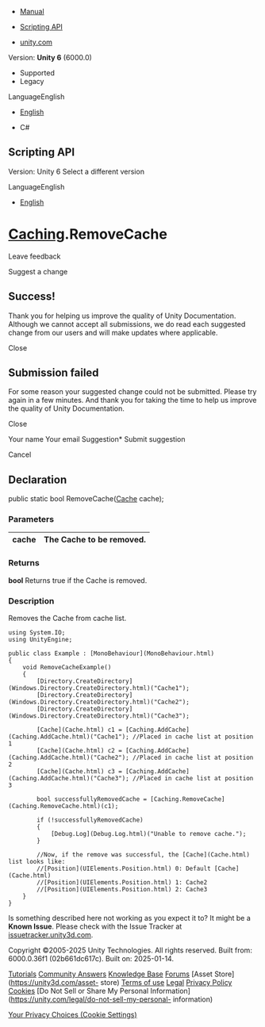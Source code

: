 [ ]()

  * [Manual](../Manual/index.html)
  * [Scripting API](../ScriptReference/index.html)

  * [unity.com](https://unity.com/)

Version: **Unity 6** (6000.0)

  * Supported
  * Legacy

LanguageEnglish

  * [English]()

  * C#

[ ](https://docs.unity3d.com)

## Scripting API

Version: Unity 6 Select a different version

LanguageEnglish

  * [English]()

#  [Caching](Caching.html).RemoveCache

Leave feedback

Suggest a change

## Success!

Thank you for helping us improve the quality of Unity Documentation. Although
we cannot accept all submissions, we do read each suggested change from our
users and will make updates where applicable.

Close

## Submission failed

For some reason your suggested change could not be submitted. Please <a>try
again</a> in a few minutes. And thank you for taking the time to help us
improve the quality of Unity Documentation.

Close

Your name Your email Suggestion* Submit suggestion

Cancel

[ ]()

## Declaration

public static bool RemoveCache([Cache](Cache.html) cache);

### Parameters

cache | The Cache to be removed.  
---|---  
  
### Returns

**bool** Returns true if the Cache is removed.

### Description

Removes the Cache from cache list.

    
    
    using System.IO;
    using UnityEngine;  
      
    public class Example : [MonoBehaviour](MonoBehaviour.html)
    {
        void RemoveCacheExample()
        {
            [Directory.CreateDirectory](Windows.Directory.CreateDirectory.html)("Cache1");
            [Directory.CreateDirectory](Windows.Directory.CreateDirectory.html)("Cache2");
            [Directory.CreateDirectory](Windows.Directory.CreateDirectory.html)("Cache3");  
      
            [Cache](Cache.html) c1 = [Caching.AddCache](Caching.AddCache.html)("Cache1"); //Placed in cache list at position 1
            [Cache](Cache.html) c2 = [Caching.AddCache](Caching.AddCache.html)("Cache2"); //Placed in cache list at position 2
            [Cache](Cache.html) c3 = [Caching.AddCache](Caching.AddCache.html)("Cache3"); //Placed in cache list at position 3  
      
            bool successfullyRemovedCache = [Caching.RemoveCache](Caching.RemoveCache.html)(c1);  
      
            if (!successfullyRemovedCache)
            {
                [Debug.Log](Debug.Log.html)("Unable to remove cache.");
            }  
      
            //Now, if the remove was successful, the [Cache](Cache.html) list looks like:
            //[Position](UIElements.Position.html) 0: Default [Cache](Cache.html)
            //[Position](UIElements.Position.html) 1: Cache2
            //[Position](UIElements.Position.html) 2: Cache3
        }
    }
    

Is something described here not working as you expect it to? It might be a
**Known Issue**. Please check with the Issue Tracker at
[issuetracker.unity3d.com](https://issuetracker.unity3d.com).

Copyright ©2005-2025 Unity Technologies. All rights reserved. Built from:
6000.0.36f1 (02b661dc617c). Built on: 2025-01-14.

[Tutorials](https://unity3d.com/learn) [Community
Answers](https://answers.unity3d.com) [Knowledge
Base](https://support.unity3d.com/hc/en-us)
[Forums](https://forum.unity3d.com) [Asset Store](https://unity3d.com/asset-
store) [Terms of use](https://docs.unity3d.com/Manual/TermsOfUse.html)
[Legal](https://unity.com/legal) [Privacy
Policy](https://unity.com/legal/privacy-policy)
[Cookies](https://unity.com/legal/cookie-policy) [Do Not Sell or Share My
Personal Information](https://unity.com/legal/do-not-sell-my-personal-
information)

[Your Privacy Choices (Cookie Settings)](javascript:void\(0\);)

